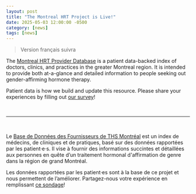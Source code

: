 ```yaml
---
layout: post
title: "The Montreal HRT Project is Live!"
date: 2025-05-03 12:00:00 -0500
category: [news]
tags: [news]
---
```


> Version français suivra

The [Montreal HRT Provider Database](https://www.notion.so/Montreal-HRT-Project-Landing-Page-a810c700ea5a42b4842e70904224f25b) is a patient data-backed index of doctors, clinics, and practices in the greater Montreal region. It is intended to provide both at-a-glance and detailed information to people seeking out gender-affirming hormone therapy.

Patient data is how we build and update this resource. Please share your experiences by filling out [our survey](https://docs.google.com/forms/d/1lD1VEhGzy_rP3ETllO5XLjn8Xmot4qmkUKt0tyChF6w)!

<br>

---

<br>

Le [Base de Données des Fournisseurs de THS Montréal](https://www.notion.so/Montreal-HRT-Project-Landing-Page-a810c700ea5a42b4842e70904224f25b) est un index de médecins, de cliniques et de pratiques, basé sur des données rapportées par les patient·e·s. Il vise à fournir des informations succintes et détaillées aux personnes en quête d’un traitement hormonal d'affirmation de genre dans la région de grand Montréal.

Les données rapportées par les patient·es sont à la base de ce projet et nous permettent de l’améliorer. Partagez-nous votre expérience en remplissant [ce sondage](https://docs.google.com/forms/d/e/1FAIpQLSc_1jSH4fMX7F6LKzMNVXEABRKp95M42BMJ7emeK6vsx9Hssw/viewform)!